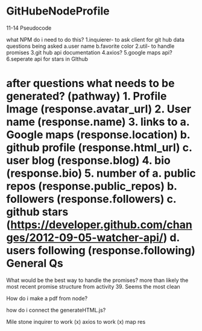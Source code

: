 # GitHubeNodeProfile
11-14 Pseudocode

what NPM do i need to do this?
    1.inquierer- to ask client for git hub data
        questions being asked
        a.user name
        b.favorite color
    2.util- to handle promises
    3.git hub api documentation
    4.axios?
    5.google maps api?
    6.seperate api for stars in GIthub

after questions what needs to be generated? (pathway)
    1. Profile Image (response.avatar_url)
    2. User name (response.name)
    3. links to
        a. Google maps (response.location)
        b. github profile (response.html_url)
        c. user blog (response.blog)
    4. bio (response.bio)
    5. number of
        a. public repos (response.public_repos)
        b. followers (response.followers)
        c. github stars (https://developer.github.com/changes/2012-09-05-watcher-api/)
        d. users following (response.following)
General Qs
=============================
What would be the best way to handle the promises?
more than likely the most recent promise structure from activity 39. Seems the most clean

How do i make a pdf from node?

how do i connect the generateHTML.js?

Mile stone
inquirer to work (x)
axios to work (x)
map res



